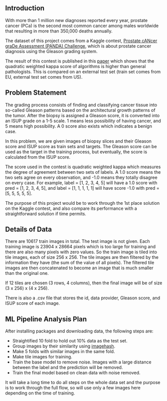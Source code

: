 ## Introduction
With more than 1 million new diagnoses reported every year, prostate cancer (PCa) is the second most common cancer among males worldwide that resulting in more than 350,000 deaths annually.

The dataset of this project comes from a Kaggle contest, [Prostate cANcer graDe Assessment (PANDA) Challenge](https://www.kaggle.com/competitions/prostate-cancer-grade-assessment/overview), which is about prostate cancer diagnosis using the Gleason grading system.

The result of this contest is published in this [paper](https://www.nature.com/articles/s41591-021-01620-2) which shows that the quadratic weighted kappa score of algorithms is higher than general pathologists. This is compared on an external test set (train set comes from EU, external test set comes from US).  

## Problem Statement

The grading process consists of finding and classifying cancer tissue into so-called Gleason patterns based on the architectural growth patterns of the tumor. After the biopsy is assigned a Gleason score, it is converted into an ISUP grade on a 1-5 scale. 1 means less possibility of having cancer, and 5 means high possibility. A 0 score also exists which indicates a benign case. 

In this problem, we are given images of biopsy slices and their Gleason score and ISUP score as train sets and targets. The Gleason score can be used as the target in the training process, but eventually, the score is calculated from the ISUP score.

The score used in the contest is quadratic weighted kappa which measures the degree of agreement between two sets of labels. A 1.0 score means the two sets agree on every observation, and -1.0 means they totally disagree on every case. For example, label = [1, 2, 3, 4, 5] will have a 1.0 score with pred = [1, 2, 3, 4, 5], and label = [1, 1, 1, 1, 1] will have score -1.0 with pred = [5, 5, 5, 5, 5].

The purpose of this project would be to work through the 1st place solution on the Kaggle contest, and also compare its performance with a straightforward solution if time permits.

## Details of Data

There are 10617 train images in total. The test image is not given. Each training image is 23904 x 28664 pixels which is too large for training and there are also many pixels with zero values. So the train image is tiled into tile images, each of size 256 x 256. The tile images are then filtered by the information they have (the sum of the value of all pixels). The filtered tile images are then concatenated to become an image that is much smaller than the original one.

If 12 tiles are chosen (3 rows, 4 columns), then the final image will be of size (3 x 256) x (4 x 256).

There is also a .csv file that stores the id, data provider, Gleason score, and ISUP score of each image.

## ML Pipeline Analysis Plan

After installing packages and downloading data, the following steps are:
- Straightified 10 fold to hold out 10% data as the test set.
- Group images by their similarity using [imagehash](https://www.kaggle.com/code/yukkyo/imagehash-to-detect-duplicate-images-and-grouping/notebook).
- Make 5 folds with similar images in the same fold.
- Make tile images for training.
- Train the base model to remove noise. Images with a large distance between the label and the prediction will be removed.
- Train the final model based on clean data with noise removed.

It will take a long time to do all steps on the whole data set and the purpose is to work through the full flow, so will use only a few images here depending on the time of training. 

